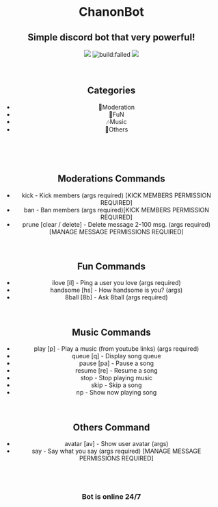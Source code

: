 <div align = 'center'>
<h1>ChanonBot</h1>
<h2>Simple discord bot that very powerful!</h2>
<a href="https://www.codacy.com/manual/Ayumi-Kaito/GearBot?utm_source=github.com&amp;utm_medium=referral&amp;utm_content=Ayumi-Kaito/GearBot&amp;utm_campaign=Badge_Grade_Dashboard"><img src="https://app.codacy.com/project/badge/Grade/3c53d6f900694a24a36adc6136c53472"></a>
<a title="Latest push build on default branch: failed" class="pointer open-popup">
    <img src="https://travis-ci.org/Ayumi-Kaito/ChanonBot.svg?branch=master&amp;status=failed" alt="build:failed">
  </a>
<img src="https://camo.githubusercontent.com/d4b57477e3cb99d69fe123e12a8810db2f817c7c/68747470733a2f2f646570656e6461626f742d6261646765732e6769746875626170702e636f6d2f6261646765732f636f6d7061746962696c6974795f73636f72653f646570656e64656e63792d6e616d653d6e6f64652d6665746368267061636b6167652d6d616e616765723d6e706d5f616e645f7961726e2670726576696f75732d76657273696f6e3d322e362e30266e65772d76657273696f6e3d322e362e31">
  <br/>
  <br/>
    <br/>
<h2>Categories</h2>
<ul>
  <li>🔨Moderation</li>
  <li>🎈FuN</li>
  <li>🎶Music</li>
  <li>💉Others</li>
  </ul>
  <br/>
    <br/>
      <br/>

<h2>Moderations Commands</h2>
<ul>
  <li>kick - Kick members  (args required) [KICK MEMBERS PERMISSION REQUIRED]</li>
  <li>ban - Ban members (args required)[KICK MEMBERS PERMISSION REQUIRED]</li>
  <li>prune [clear / delete] - Delete message 2-100 msg. (args required)[MANAGE MESSAGE PERMISSIONS REQUIRED]</li>
  </ul>
    <br/>
<h2>Fun Commands</h2>
  <ul>
  <li>ilove [il] - Ping a user you love (args required) </li>
  <li>handsome [hs] - How handsome is you? (args)</li>
  <li>8ball [8b] - Ask 8ball (args required)</li>
  </ul>
    <br/>
<h2>Music Commands</h2>
<ul>
  <li>play [p] - Play a music (from youtube links) (args required)</li>
  <li>queue [q] - Display song queue</li>
  <li>pause [pa] - Pause a song</li>
  <li>resume [re] - Resume a song</li>
  <li>stop - Stop playing music</li>
  <li>skip - Skip a song</li>
  <li>np - Show now playing song</li>
  </ul>
    <br/>
<h2>Others Command</h2>
<ul>
  <li>avatar [av] - Show user avatar (args)</li>
    <li>say - Say what you say (args required) [MANAGE MESSAGE PERMISSIONS REQUIRED]</li>
  </ul>
  <br/>
    <br/>
  <h3>Bot is online 24/7</h3>
  </div>
